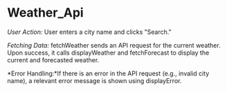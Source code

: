 # Weather_Api


*User Action:* User enters a city name and clicks "Search."

*Fetching Data:* fetchWeather sends an API request for the current weather. Upon success, it calls displayWeather and fetchForecast to display the current and forecasted weather.

*Error Handling:*If there is an error in the API request (e.g., invalid city name), a relevant error message is shown using displayError.
